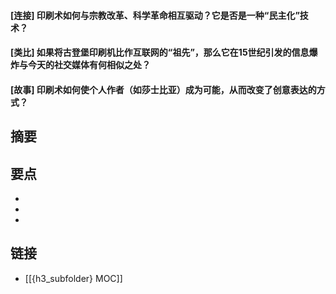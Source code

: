 #### [连接] 印刷术如何与宗教改革、科学革命相互驱动？它是否是一种“民主化”技术？


#### [类比] 如果将古登堡印刷机比作互联网的“祖先”，那么它在15世纪引发的信息爆炸与今天的社交媒体有何相似之处？


#### [故事] 印刷术如何使个人作者（如莎士比亚）成为可能，从而改变了创意表达的方式？


## 摘要


## 要点

- 
- 
- 

## 链接

- [[{h3_subfolder} MOC]]
